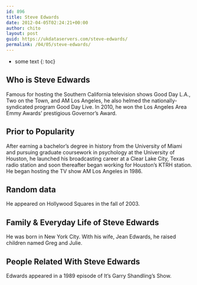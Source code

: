 ```yaml
---
id: 896
title: Steve Edwards
date: 2012-04-05T02:24:21+00:00
author: chito
layout: post
guid: https://ukdataservers.com/steve-edwards/
permalink: /04/05/steve-edwards/
---
```


* some text
{: toc}
          
          
## Who is  Steve Edwards
                  
                  
                  
Famous for hosting the Southern California television shows Good Day L.A., Two on the Town, and AM Los Angeles, he also helmed the nationally-syndicated program Good Day Live. In 2010, he won the Los Angeles Area Emmy Awards&#8217; prestigious Governor&#8217;s Award.
                  
                
                
                
## Prior to Popularity 
                  
                  
                  
After earning a bachelor&#8217;s degree in history from the University of Miami and pursuing graduate coursework in psychology at the University of Houston, he launched his broadcasting career at a Clear Lake City, Texas radio station and soon thereafter began working for Houston&#8217;s KTRH station. He began hosting the TV show AM Los Angeles in 1986.
                  
                
                
                
## Random data 
                  
                  
                  
He appeared on Hollywood Squares in the fall of 2003.
                  
                
                
                
## Family & Everyday Life of Steve Edwards
                  
                  
                  
He was born in New York City. With his wife, Jean Edwards, he raised children named Greg and Julie.
                  
                
                
                
## People Related With  Steve Edwards
                  
                  
                  
Edwards appeared in a 1989 episode of It&#8217;s Garry Shandling&#8217;s Show.
                  
                
              
            
          
          
          
    
    
  
